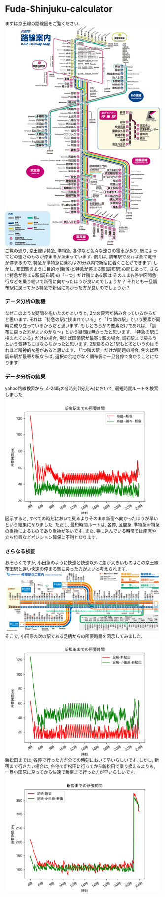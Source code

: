 # Fuda-Shinjuku-calculator
まずは京王線の路線図をご覧ください.
<img src="img/rosenzu.png"><br>
ご覧の通り, 京王線は特急, 準特急, 各停など色々な速さの電車があり, 
駅によってどの速さのものが停まるか決まっています.
例えば, 調布駅であれば全て電車が停まるので, 特急か準特急に乗れば20分以内で新宿に着くことができます.
しかし, 布田駅のように目的地(新宿)と特急が停まる駅(調布駅)の間にあって, さらに特急が停まる駅(調布駅)の「一つ」だけ隣にある駅は
そのまま各停や区間急行などを乗り継いで新宿に向かったほうが良いのでしょうか？
それとも一旦調布駅に戻ってから特急で新宿に向かった方が良いのでしょうか？

### データ分析の動機
なぜこのような疑問を抱いたのかというと, 2つの要素が絡み合っているからだと思います.
それは「特急の駅に挟まれている」と「1つ隣の駅」という要素が同時に成り立っているからだと思います.
もしどちらかの要素だけであれば, 「調布に戻った方がよいのかな〜」という疑問は無かったと思います.
「特急の駅に挟まれている」だけの場合, 例えば国領駅が最寄り駅の場合, 調布駅まで戻ろうという気持ちにはならなかったと思います.
2駅戻るのと1駅もどるというのはそれほど精神的な差があると思います.
「1つ隣の駅」だけが問題の場合, 例えば西調布駅が最寄り駅ならば, 選択の余地がなく調布駅に一旦各停で向かうことになります.



### データ分析の結果
yahoo路線検索から, 4-24時の各時刻(1分刻み)において, 最短時間ルートを検索しました.
<img src="img/result_fix.png"><br>
図示すると, すべての時刻において戻るよりそのまま新宿へ向かったほうが早いという結果になりました.
ただし, 最短時間ルートは, 各停, 区間急, 準特急or特急の乗換によるものであり乗換が多いです.
また, 特に込んでいる時間では座席や立ち位置などポジション確保に不利となります.


### さらなる検証
おそらくですが, 小田急のように快速と快速以外に差が大きいものはこの京王線布田駅と違い快速の停まる駅に戻った方がよいと考えられます.
<img src="img/rosenzu_odakyu.jpg">
そこで, 小田原の次の駅である足柄からの所要時間を図示してみました.
<img src="img/result_Ashigara_ShinMatsuda.png"><br>
新松田までは, 各停で行った方が全ての時刻において早いらしいです.
しかし, 新宿まで行きたい場合は, 各停で新松田に行ってから新松田で乗り換えるよりも, 一旦小田原に戻ってから快速で新宿まで行った方が早いらしいです.
<img src="img/result_Ashigara_Shinjuku.png"><br>
